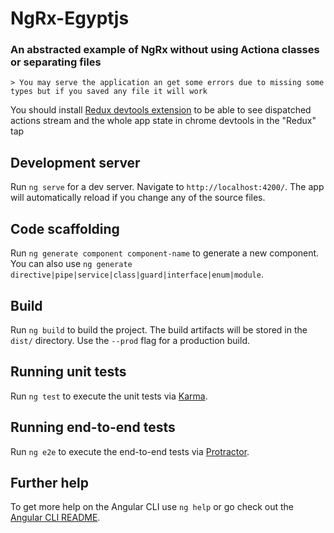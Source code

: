 # NgRx-Egyptjs

### An abstracted example of NgRx without using Actiona classes or separating files

	> You may serve the application an get some errors due to missing some types but if you saved any file it will work 



You should install [Redux devtools extension](https://chrome.google.com/webstore/detail/redux-devtools/lmhkpmbekcpmknklioeibfkpmmfibljd
) to be able to see dispatched actions stream and the whole app state in chrome devtools in the "Redux" tap


## Development server

Run `ng serve` for a dev server. Navigate to `http://localhost:4200/`. The app will automatically reload if you change any of the source files.

## Code scaffolding

Run `ng generate component component-name` to generate a new component. You can also use `ng generate directive|pipe|service|class|guard|interface|enum|module`.

## Build

Run `ng build` to build the project. The build artifacts will be stored in the `dist/` directory. Use the `--prod` flag for a production build.

## Running unit tests

Run `ng test` to execute the unit tests via [Karma](https://karma-runner.github.io).

## Running end-to-end tests

Run `ng e2e` to execute the end-to-end tests via [Protractor](http://www.protractortest.org/).

## Further help

To get more help on the Angular CLI use `ng help` or go check out the [Angular CLI README](https://github.com/angular/angular-cli/blob/master/README.md).
